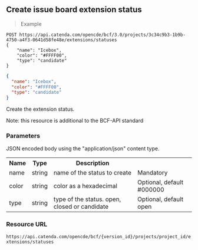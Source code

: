 ## Create issue board extension status

> Example

```http
POST https://api.catenda.com/opencde/bcf/3.0/projects/3c34c9b3-1b9b-4750-a4f3-0641d58fe48e/extensions/statuses
{
    "name": "Icebox",
    "color": "#FFFF00",
    "type": "candidate"
}
```

```json
{
  "name": "Icebox",
  "color": "#FFFF00",
  "type": "candidate"
}
```

Create the extension status.

Note: this resource is additional to the BCF-API standard

### Parameters

JSON encoded body using the "application/json" content type.

<table class="table">
    <tr><th>Name</th><th>Type</th><th>Description</th><th></th></tr>
    <tr>
        <td>name</td>
        <td>string</td>
        <td>name of the status to create</td>
        <td>Mandatory</td>
    </tr>
    <tr>
        <td>color</td>
        <td>string</td>
        <td>color as a hexadecimal</td>
        <td>Optional, default #000000</td>
    </tr>
    <tr>
        <td>type</td>
        <td>string</td>
        <td>type of the status. open, closed or candidate</td>
        <td>Optional, default open</td>
    </tr>
</table>

### Resource URL

`https://api.catenda.com/opencde/bcf/{version_id}/projects/project_id/extensions/statuses`
